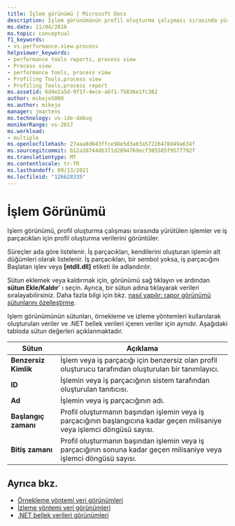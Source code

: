 ```yaml
---
title: İşlem görünümü | Microsoft Docs
description: Işlem görünümünün profil oluşturma çalışması sırasında yürütülen işlemler ve iş parçacıkları için profil oluşturma verilerini nasıl görüntülediğini öğrenin.
ms.date: 11/04/2016
ms.topic: conceptual
f1_keywords:
- vs.performance.view.process
helpviewer_keywords:
- performance tools reports, process view
- Process view
- performance tools, process view
- Profiling Tools,process view
- Profiling Tools,process report
ms.assetid: 6d4e2a5d-9f17-4ece-a6f1-75836e1fc382
author: mikejo5000
ms.author: mikejo
manager: jmartens
ms.technology: vs-ide-debug
monikerRange: vs-2017
ms.workload:
- multiple
ms.openlocfilehash: 27aaa8d043ffce98e5d3a03a57226478d49a634f
ms.sourcegitcommit: b12a38744db371d2894769ecf305585f9577792f
ms.translationtype: MT
ms.contentlocale: tr-TR
ms.lasthandoff: 09/13/2021
ms.locfileid: "126628335"
---
```

# <a name="process-view"></a>İşlem Görünümü
Işlem görünümü, profil oluşturma çalışması sırasında yürütülen işlemler ve iş parçacıkları için profil oluşturma verilerini görüntüler.

 Süreçler ada göre listelenir. İş parçacıkları, kendilerini oluşturan işlemin alt düğümleri olarak listelenir. İş parçacıkları, bir sembol yoksa, iş parçacığını Başlatan işlev veya **[ntdll.dll]** etiketi ile adlandırılır.

 Sütun eklemek veya kaldırmak için, görünümü sağ tıklayın ve ardından **sütun Ekle/Kaldır**' ı seçin. Ayrıca, bir sütun adına tıklayarak verileri sıralayabilirsiniz. Daha fazla bilgi için bkz. [nasıl yapılır: rapor görünümü sütunlarını özelleştirme](../profiling/how-to-customize-report-view-columns.md).

 Işlem görünümünün sütunları, örnekleme ve izleme yöntemleri kullanılarak oluşturulan veriler ve .NET bellek verileri içeren veriler için aynıdır. Aşağıdaki tabloda sütun değerleri açıklanmaktadır.

|Sütun|Açıklama|
|------------|-----------------|
|**Benzersiz Kimlik**|İşlem veya iş parçacığı için benzersiz olan profil oluşturucu tarafından oluşturulan bir tanımlayıcı.|
|**ID**|İşlemin veya iş parçacığının sistem tarafından oluşturulan tanıtıcısı.|
|**Ad**|İşlemin veya iş parçacığının adı.|
|**Başlangıç zamanı**|Profil oluşturmanın başından işlemin veya iş parçacığının başlangıcına kadar geçen milisaniye veya işlemci döngüsü sayısı.|
|**Bitiş zamanı**|Profil oluşturmanın başından işlemin veya iş parçacığının sonuna kadar geçen milisaniye veya işlemci döngüsü sayısı.|

## <a name="see-also"></a>Ayrıca bkz.
- [Örnekleme yöntemi veri görünümleri](../profiling/profiler-sampling-method-data-views.md)
- [İzleme yöntemi veri görünümleri](../profiling/instrumentation-method-data-views.md)
- [.NET bellek verileri görünümleri](../profiling/dotnet-memory-data-views.md)

